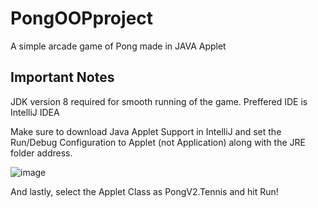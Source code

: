 # PongOOPproject
A simple arcade game of Pong made in JAVA Applet



## Important Notes
JDK version 8 required for smooth running of the game. Preffered IDE is IntelliJ IDEA



Make sure to download Java Applet Support in IntelliJ and set the Run/Debug Configuration to Applet (not Application) along with the JRE folder address.

![image](https://user-images.githubusercontent.com/60011248/143229056-e03d7fcd-414d-4db7-95d8-e44c6a21a840.png)


And lastly, select the Applet Class as PongV2.Tennis and hit Run!

